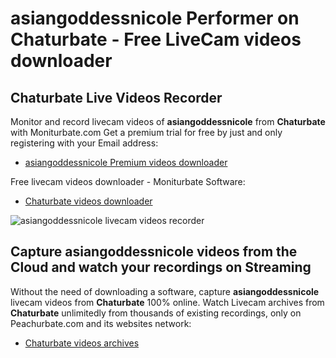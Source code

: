 # asiangoddessnicole Performer on Chaturbate - Free LiveCam videos downloader

## Chaturbate Live Videos Recorder

Monitor and record livecam videos of **asiangoddessnicole** from **Chaturbate** with Moniturbate.com
Get a premium trial for free by just and only registering with your Email address:
* [asiangoddessnicole Premium videos downloader](https://moniturbate.com/request-demo-licence-key.html)

Free livecam videos downloader - Moniturbate Software:
* [Chaturbate videos downloader](https://moniturbate.com/moniturbate-download-software.html)

![asiangoddessnicole livecam videos recorder](https://peachurnet.com/templates/moniturbate-software.png)


## Capture asiangoddessnicole videos from the Cloud and watch your recordings on Streaming

Without the need of downloading a software, capture **asiangoddessnicole** livecam videos from **Chaturbate** 100% online.
Watch Livecam archives from **Chaturbate** unlimitedly from thousands of existing recordings, only on Peachurbate.com and its websites network:
* [Chaturbate videos archives](https://peachurnet.com/)